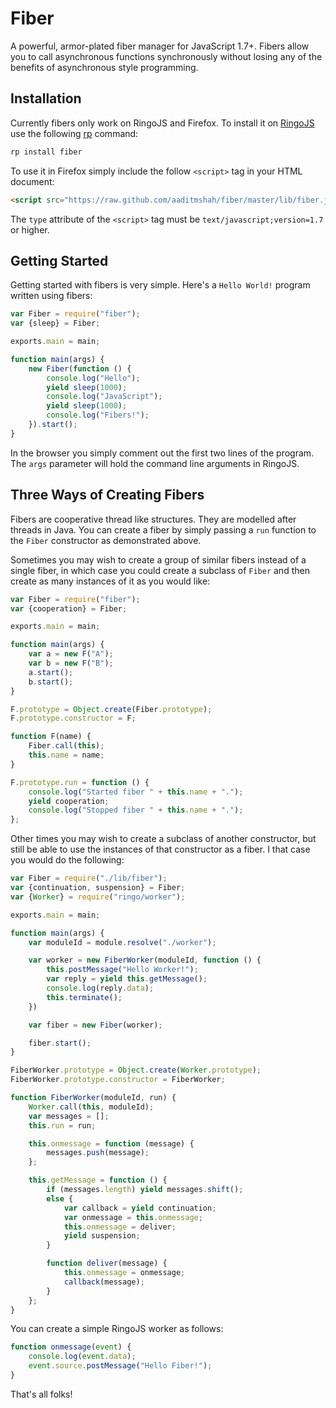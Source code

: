 # Fiber #

A powerful, armor-plated fiber manager for JavaScript 1.7+. Fibers allow you to call asynchronous functions synchronously without losing any of the benefits of asynchronous style programming.

## Installation ##

Currently fibers only work on RingoJS and Firefox. To install it on [RingoJS](http://ringojs.org/ "Home - RingoJS") use the following [rp](https://github.com/grob/rp "grob/rp") command:

```bash
rp install fiber
```

To use it in Firefox simply include the follow `<script>` tag in your HTML document:

```html
<script src="https://raw.github.com/aaditmshah/fiber/master/lib/fiber.js" type="text/javascript;version=1.7"></script>
```

The `type` attribute of the `<script>` tag must be `text/javascript;version=1.7` or higher.

## Getting Started ##

Getting started with fibers is very simple. Here's a `Hello World!` program written using fibers:

```javascript
var Fiber = require("fiber");
var {sleep} = Fiber;

exports.main = main;

function main(args) {
    new Fiber(function () {
        console.log("Hello");
        yield sleep(1000);
        console.log("JavaScript");
        yield sleep(1000);
        console.log("Fibers!");
    }).start();
}
```

In the browser you simply comment out the first two lines of the program. The `args` parameter will hold the command line arguments in RingoJS.

## Three Ways of Creating Fibers ##

Fibers are cooperative thread like structures. They are modelled after threads in Java. You can create a fiber by simply passing a `run` function to the `Fiber` constructor as demonstrated above.

Sometimes you may wish to create a group of similar fibers instead of a single fiber, in which case you could create a subclass of `Fiber` and then create as many instances of it as you would like:

```javascript
var Fiber = require("fiber");
var {cooperation} = Fiber;

exports.main = main;

function main(args) {
    var a = new F("A");
    var b = new F("B");
    a.start();
    b.start();
}

F.prototype = Object.create(Fiber.prototype);
F.prototype.constructor = F;

function F(name) {
    Fiber.call(this);
    this.name = name;
}

F.prototype.run = function () {
    console.log("Started fiber " + this.name + ".");
    yield cooperation;
    console.log("Stopped fiber " + this.name + ".");
};
```

Other times you may wish to create a subclass of another constructor, but still be able to use the instances of that constructor as a fiber. I that case you would do the following:

```javascript
var Fiber = require("./lib/fiber");
var {continuation, suspension} = Fiber;
var {Worker} = require("ringo/worker");

exports.main = main;

function main(args) {
    var moduleId = module.resolve("./worker");

    var worker = new FiberWorker(moduleId, function () {
        this.postMessage("Hello Worker!");
        var reply = yield this.getMessage();
        console.log(reply.data);
        this.terminate();
    })

    var fiber = new Fiber(worker);

    fiber.start();
}

FiberWorker.prototype = Object.create(Worker.prototype);
FiberWorker.prototype.constructor = FiberWorker;

function FiberWorker(moduleId, run) {
    Worker.call(this, moduleId);
    var messages = [];
    this.run = run;

    this.onmessage = function (message) {
        messages.push(message);
    };

    this.getMessage = function () {
        if (messages.length) yield messages.shift();
        else {
            var callback = yield continuation;
            var onmessage = this.onmessage;
            this.onmessage = deliver;
            yield suspension;
        }

        function deliver(message) {
            this.onmessage = onmessage;
            callback(message);
        }
    };
}
```

You can create a simple RingoJS worker as follows:

```javascript
function onmessage(event) {
    console.log(event.data);
    event.source.postMessage("Hello Fiber!");
}
```

That's all folks!
